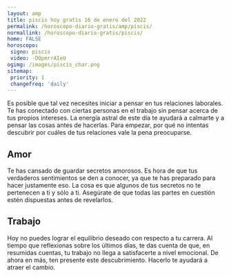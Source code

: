 ```yaml
---
layout: amp
title: piscis hoy gratis 16 de enero del 2022 
permalink: /horoscopo-diario-gratis/amp/piscis/
normallink: /horoscopo-diario-gratis/piscis/
home: FALSE
horoscopo:
 signo: piscis
 video: -DQpmrrAIeU
ogimg: /images/piscis_char.png
sitemap:
 priority: 1
 changefreq: 'daily'
---
```



Es posible que tal vez necesites iniciar a pensar en tus relaciones laborales. Te has conectado con ciertas personas en el trabajo sin pensar acerca de tus propios intereses. La energía astral de este día te ayudará a calmarte y a pensar las cosas antes de hacerlas. Para empezar, por qué no intentas descubrir por cuáles de tus relaciones vale la pena preocuparse.

## Amor

Te has cansado de guardar secretos amorosos. Es hora de que tus verdaderos sentimientos se den a conocer, ya que te has preparado para hacer justamente eso. La cosa es que algunos de tus secretos no te pertenecen a ti y sólo a ti. Asegúrate de que todas las partes en cuestión estén dispuestas antes de revelarlos.

## Trabajo

Hoy no puedes lograr el equilibrio deseado con respecto a tu carrera. Al tiempo que reflexionas sobre los últimos días, te das cuenta de que, en resumidas cuentas, tu trabajo no llega a satisfacerte a nivel emocional. De ahora en más, ten presente este descubrimiento. Hacerlo te ayudará a atraer el cambio.